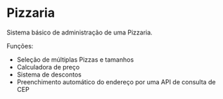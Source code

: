# Pizzaria
Sistema básico de administração de uma Pizzaria.

Funções:

- Seleção de múltiplas Pizzas e tamanhos
- Calculadora de preço
- Sistema de descontos
- Preenchimento automático do endereço por uma API de consulta de CEP
